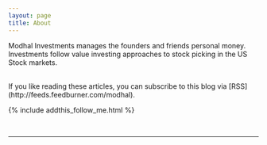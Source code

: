 ```yaml
---
layout: page
title: About
---
```


Modhal Investments manages the founders and friends personal money. Investments follow value investing approaches to stock picking in the US Stock markets.

</div>
<br/>
If you like reading these articles, you can subscribe to this blog via [RSS](http://feeds.feedburner.com/modhal).

{% include addthis_follow_me.html %}

<br/>
<div class="post-date" id="ga-pageviews"></div>

---
